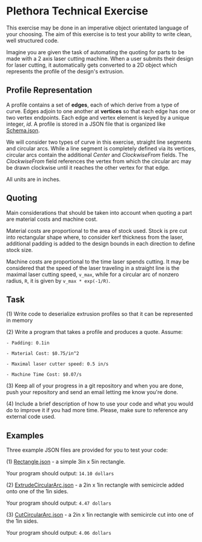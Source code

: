 Plethora Technical Exercise
===

This exercise may be done in an imperative object orientated language of your choosing. The aim of this exercise is to test your ability to write clean, well structured code. 
 
Imagine you are given the task of automating the quoting for parts to be made with a 2 axis laser cutting machine. When a user submits their design for laser cutting, it automatically gets converted to a 2D object which represents the profile of the design's extrusion. 

Profile Representation
---

A profile contains a set of **edges**, each of which derive from a type of curve. Edges adjoin to one another at **vertices** so that each edge has one or two vertex endpoints. Each edge and vertex element is keyed by a unique integer, *id*. A profile is stored in a JSON file that is organized like [Schema.json](https://gist.github.com/o8ruza8o/1e066a602fb0649b668c#file-schema-json).
 
We will consider two types of curve in this exercise, straight line segments and circular arcs. While a line segment is completely defined via its vertices, circular arcs contain the additional *Center* and *ClockwiseFrom* fields. The *ClockwiseFrom* field references the vertex from which the circular arc may be drawn clockwise until it reaches the other vertex for that edge.
 
All units are in inches.

Quoting
---

Main considerations that should be taken into account when quoting a part are material costs and machine cost.  
 
Material costs are proportional to the area of stock used. Stock is pre cut into rectangular shape where, to consider kerf thickness from the laser, additional padding is added to the design bounds in each direction to define stock size. 
 
Machine costs are proportional to the time laser spends cutting. It may be considered that the speed of the laser traveling in a straight line is the maximal laser cutting speed, `v_max`, while for a circular arc of nonzero radius, `R`, it is given by `v_max * exp(-1/R)`.

Task
---

  (1) Write code to deserialize extrusion profiles so that it can be represented in memory
  
  (2) Write a program that takes a profile and produces a quote. Assume:
  
    - Padding: 0.1in
    
    - Material Cost: $0.75/in^2
    
    - Maximal laser cutter speed: 0.5 in/s
    
    - Machine Time Cost: $0.07/s
  
  (3) Keep all of your progress in a git repository and when you are done, push your repository and send an email letting me know you're done.
  
  (4) Include a brief description of how to use your code and what you would do to improve it if you had more time. Please, make sure to reference any external code used.

Examples
---

Three example JSON files are provided for you to test your code:

  (1) [Rectangle.json](https://gist.github.com/o8ruza8o/1e066a602fb0649b668c#file-rectangle-json) - a simple 3in x 5in rectangle.
  
  Your program should output: `14.10 dollars`
  
  (2) [ExtrudeCircularArc.json](https://gist.github.com/o8ruza8o/1e066a602fb0649b668c#file-extrudecirculararc-json) - a 2in x 1in rectangle with semicircle added onto one of the 1in sides.
  
  Your program should output: `4.47 dollars`
  
  (3) [CutCircularArc.json](https://gist.github.com/o8ruza8o/1e066a602fb0649b668c#file-cutcirculararc-json) - a 2in x 1in rectangle with semicircle cut into one of the 1in sides.
  
  Your program should output: `4.06 dollars`